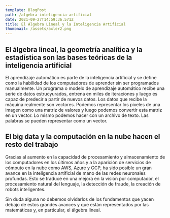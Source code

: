 ```yaml
---
template: BlogPost
path: /algebra-inteligencia-artificial
date: 2021-09-27T14:59:36.571Z
title: El Álgebra Lineal y la Inteligencia Artificial
thumbnail: /assets/axler2.png
---
```


## El álgebra lineal, la geometría analítica y la estadística son las bases teóricas de la inteligencia artificial
El aprendizaje automático es parte de la inteligencia artificial y se define como la habilidad de los computadores de aprender sin ser programados manualmente. Un programa o modelo de aprendizaje automático recibe una serie de datos estrucyurados, entrena en miles de iteraciones y luego es capaz de predecir a partir de nuevos datos. Los datos que recibe la máquina realmente son vectores. Podemos representar los pixeles de una imagen como una matriz de valores y luego podemos convertir esta matriz en un vector. Lo mismo podemos hacer con un archivo de texto. Las palabras se pueden representar como un vector.

## El big data y la computación en la nube hacen el resto del trabajo
Gracias al aumento en la capacidad de procesamiento y almacenamiento de los computadores en los últimos años y a la aparición de servicios de cómputo en la nube como AWS, Azure y GCP, ha sido posible un gran avance en la inteligencia artificial de mano de las redes neuronales profundas. Esto se traduce en una mejora en la visión por computador, el procesamiento natural del lenguaje, la detección de fraude, la creación de robots inteligentes.

Sin duda alguna no debemos olvidarlos de los fundamentos que yacen debajo de estos grandes avances y que están representados por las matemáticas y, en particular, el álgebra lineal.
